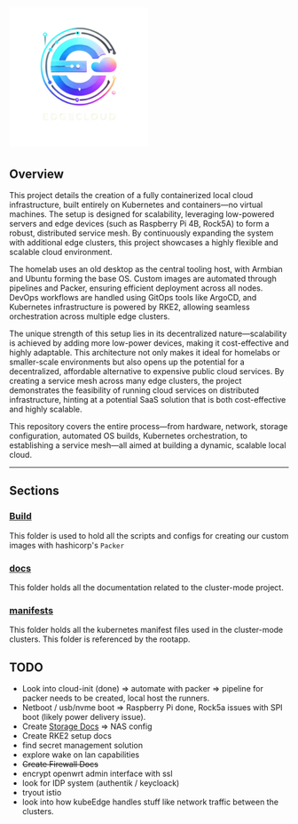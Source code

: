 # <img src="./docs/src/edgecloud.png" alt="EdgeCloud Logo" width="250"/>



## Overview

This project details the creation of a fully containerized local cloud infrastructure, built entirely on Kubernetes and containers—no virtual machines. The setup is designed for scalability, leveraging low-powered servers and edge devices (such as Raspberry Pi 4B, Rock5A) to form a robust, distributed service mesh. By continuously expanding the system with additional edge clusters, this project showcases a highly flexible and scalable cloud environment.

The homelab uses an old desktop as the central tooling host, with Armbian and Ubuntu forming the base OS. Custom images are automated through pipelines and Packer, ensuring efficient deployment across all nodes. DevOps workflows are handled using GitOps tools like ArgoCD, and Kubernetes infrastructure is powered by RKE2, allowing seamless orchestration across multiple edge clusters.

The unique strength of this setup lies in its decentralized nature—scalability is achieved by adding more low-power devices, making it cost-effective and highly adaptable. This architecture not only makes it ideal for homelabs or smaller-scale environments but also opens up the potential for a decentralized, affordable alternative to expensive public cloud services. By creating a service mesh across many edge clusters, the project demonstrates the feasibility of running cloud services on distributed infrastructure, hinting at a potential SaaS solution that is both cost-effective and highly scalable.

This repository covers the entire process—from hardware, network, storage configuration, automated OS builds, Kubernetes orchestration, to establishing a service mesh—all aimed at building a dynamic, scalable local cloud.


[//]: # (This project details the creation of a fully containerized local cloud infrastructure, built entirely on Kubernetes and containers—no virtual machines. The setup is designed for scalability, leveraging low-powered servers and edge devices &#40;such as Raspberry Pi 4B, Rock5A&#41; to form a robust, distributed service mesh. By continuously expanding the system with additional edge clusters, this project showcases a highly flexible and scalable cloud environment.)

[//]: # ()
[//]: # (The homelab uses an old desktop as the central tooling host, with Armbian and Ubuntu forming the base OS. Custom images are automated through pipelines and Packer, ensuring efficient deployment across all nodes. DevOps workflows are handled using GitOps tools like ArgoCD, and Kubernetes infrastructure is powered by RKE2, allowing seamless orchestration across multiple edge clusters.)

[//]: # ()
[//]: # (The unique strength of this setup lies in its decentralized nature—scalability is achieved by adding more low-power devices, making it cost-effective and highly adaptable. The ultimate goal is to establish a comprehensive service mesh across numerous edge clusters, demonstrating the potential of distributed cloud services.)

[//]: # ()
[//]: # (This documentation covers the entire process—from hardware configuration, container-based OS builds, Kubernetes orchestration, to establishing a service mesh—all aimed at building a dynamic, scalable local cloud.)


[//]: # (This project outlines the setup of a complete local cloud infrastructure from scratch, transforming a homelab into a scalable environment for running services like Platform as a Service &#40;PaaS&#41; and Function as a Service &#40;FaaS&#41;.)

[//]: # ()
[//]: # (Leveraging a mix of hardware, including an old desktop serving as the primary tooling host and various SBCs &#40;Raspberry Pi 4B, Rock5A&#41;, mini servers, and custom networking &#40;OpenWRT firewall&#41;, I’ll build a flexible development and production-ready system.)

[//]: # ()
[//]: # (The stack will be based on Linux, primarily Armbian and Ubuntu, with custom images automated through pipelines and Packer. DevOps processes will be managed using GitOps tools like ArgoCD, while the Kubernetes infrastructure will rely on RKE2 for orchestration. Security, automation, CI/CD pipelines, and service management will all be integrated, providing a full view into how to design, deploy, and maintain a local cloud environment.)

[//]: # ()
[//]: # (This documentation covers the entire journey—from hardware configuration to custom OS builds, software setup, and Kubernetes orchestration—designed for anyone looking to recreate or extend such an environment.)


[//]: # (#DONT REMOVE BELOW -- this one might be better ???????)

[//]: # (This project details the creation of a self-hosted, decentralized edge cloud that is fully powered by Kubernetes and containers—without relying on virtual machines or public cloud services. Designed for homelab enthusiasts, small businesses, or developers, the project leverages low-powered edge devices like Raspberry Pi 4B and Rock5A to create a scalable, distributed service mesh. Unlike solutions like KubeEdge, which depend on hybrid cloud-edge architectures, this project is focused entirely on building a local, self-contained cloud environment that is independent of cloud infrastructure.)

[//]: # ()
[//]: # (By continuously expanding the system with additional edge clusters, this setup demonstrates the flexibility and scalability of cloud infrastructure that runs entirely on local hardware, without incurring the high costs of public clouds.)

[//]: # ()
[//]: # (The project uses an old desktop as the central tooling server, with Armbian and Ubuntu as the base OS. Custom images are built and deployed through pipelines and Packer, ensuring efficient automation across all nodes. GitOps processes are managed via ArgoCD, and Kubernetes &#40;RKE2&#41; handles orchestration across a distributed network of edge devices.)

[//]: # ()
[//]: # (The unique strength of this project lies in its decentralized architecture: scalability is achieved by adding more low-powered servers, making it a cost-effective alternative to expensive public cloud services. The ultimate goal is to create a service mesh that spans multiple edge clusters, demonstrating the power of distributed cloud services at a fraction of the cost.)

---

## Sections

### [Build](./build)
This folder is used to hold all the scripts and configs for creating our custom images with hashicorp's ``Packer``
### [docs](./docs)
This folder holds all the documentation related to the cluster-mode project.
### [manifests](./manifests)
This folder holds all the kubernetes manifest files used in the cluster-mode clusters. This folder is referenced by the rootapp.


## TODO

- Look into cloud-init (done) => automate with packer => pipeline for packer needs to be created, local host the runners.
- Netboot / usb/nvme boot => Raspberry Pi done, Rock5a issues with SPI boot (likely power delivery issue).
- Create [Storage Docs](docs/setup/hardware/storage/NAS/readme.md) => NAS config
- Create RKE2 setup docs
- find secret management solution
- explore wake on lan capabilities
- ~~Create Firewall Docs~~
- encrypt openwrt admin interface with ssl
- look for IDP system (authentik / keycloack)
- tryout istio
- look into how kubeEdge handles stuff like network traffic between the clusters.